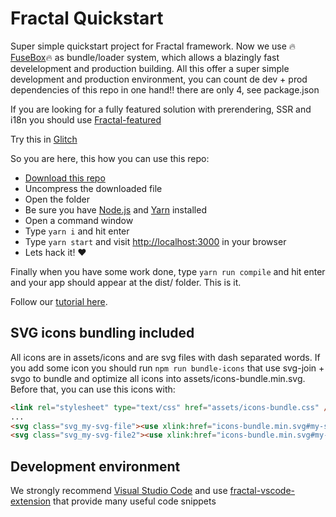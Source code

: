 # Fractal Quickstart

Super simple quickstart project for Fractal framework. Now we use :fire:[FuseBox](https://github.com/fuse-box/fuse-box):fire: as bundle/loader system, which allows a blazingly fast develelopment and production building. All this offer a super simple development and production environment, you can count de dev + prod dependencies of this repo in one hand!! there are only 4, see package.json

If you are looking for a fully featured solution with prerendering, SSR and i18n you should use [Fractal-featured](https://github.com/FractalBlocks/Fractal-quickstart/Fractal-featured)

Try this in [Glitch](https://glitch.com/edit/#!/tree-tank)

So you are here, this how you can use this repo:

- [Download this repo](https://github.com/FractalBlocks/Fractal-quickstart/archive/master.zip)
- Uncompress the downloaded file
- Open the folder
- Be sure you have [Node.js](https://nodejs.org/en/) and [Yarn](https://yarnpkg.com) installed
- Open a command window
- Type `yarn i` and hit enter
- Type `yarn start` and visit [http://localhost:3000](http://localhost:3000) in your browser
- Lets hack it! :heart:

Finally when you have some work done, type `yarn run compile` and hit enter and your app should appear at the dist/ folder. This is it.

Follow our [tutorial here](https://github.com/FractalBlocks/Fractal/blob/master/docs/tutorial/readme.md).

## SVG icons bundling included

All icons are in assets/icons and are svg files with dash separated words. If you add some icon you should run `npm run bundle-icons` that use svg-join + svgo to bundle and optimize all icons into assets/icons-bundle.min.svg. Before that, you can use this icons with:

```html
<link rel="stylesheet" type="text/css" href="assets/icons-bundle.css" />
...
<svg class="svg_my-svg-file"><use xlink:href="icons-bundle.min.svg#my-svg-file"></svg>
<svg class="svg_my-svg-file2"><use xlink:href="icons-bundle.min.svg#my-svg-file2"></svg>
```

## Development environment

We strongly recommend [Visual Studio Code](https://code.visualstudio.com/) and use [fractal-vscode-extension](https://marketplace.visualstudio.com/items?itemName=carloslfu.fractal-vscode-extension) that provide many useful code snippets
